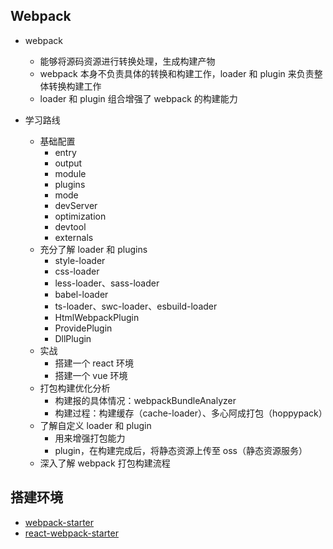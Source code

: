## Webpack

- webpack

  - 能够将源码资源进行转换处理，生成构建产物
  - webpack 本身不负责具体的转换和构建工作，loader 和 plugin 来负责整体转换构建工作
  - loader 和 plugin 组合增强了 webpack 的构建能力

- 学习路线
  - 基础配置
    - entry
    - output
    - module
    - plugins
    - mode
    - devServer
    - optimization
    - devtool
    - externals
  - 充分了解 loader 和 plugins
    - style-loader
    - css-loader
    - less-loader、sass-loader
    - babel-loader
    - ts-loader、swc-loader、esbuild-loader
    - HtmlWebpackPlugin
    - ProvidePlugin
    - DllPlugin
  - 实战
    - 搭建一个 react 环境
    - 搭建一个 vue 环境
  - 打包构建优化分析
    - 构建报的具体情况：webpackBundleAnalyzer
    - 构建过程：构建缓存（cache-loader）、多心阿成打包（hoppypack）
  - 了解自定义 loader 和 plugin
    - 用来增强打包能力
    - plugin，在构建完成后，将静态资源上传至 oss（静态资源服务）
  - 深入了解 webpack 打包构建流程

## 搭建环境

- [webpack-starter](https://github.com/JacobSuCHN/frond-end/tree/main/4.FEE/code/react-webpack-starter/)
- [react-webpack-starter](https://github.com/JacobSuCHN/frond-end/tree/main/4.FEE/code/react-webpack-starter/)
